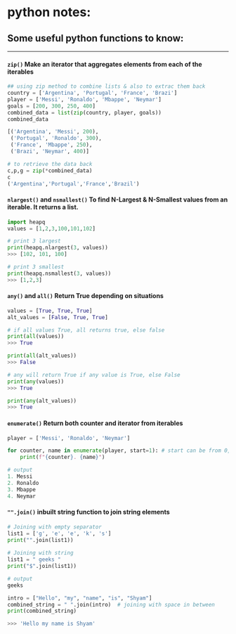 # python notes:

## Some useful python functions to know:
<hr>

#### `zip()` Make an iterator that aggregates elements from each of the iterables
```python
## using zip method to combine lists & also to extrac them back
country = ['Argentina', 'Portugal', 'France', 'Brazi']
player = ['Messi', 'Ronaldo', 'Mbappe', 'Neymar']
goals = [200, 300, 250, 400]
combined_data = list(zip(country, player, goals))
combined_data

[('Argentina', 'Messi', 200),
 ('Portugal', 'Ronaldo', 300),
 ('France', 'Mbappe', 250),
 ('Brazi', 'Neymar', 400)]

# to retrieve the data back
c,p,g = zip(*combined_data)
c
('Argentina','Portugal','France','Brazil')
```

#### `nlargest()` and `nsmallest()` To find N-Largest & N-Smallest values from an iterable. It returns a list.
```python
import heapq
values = [1,2,3,100,101,102]

# print 3 largest
print(heapq.nlargest(3, values))
>>> [102, 101, 100]

# print 3 smallest
print(heapq.nsmallest(3, values))
>>> [1,2,3]
```

#### `any()` and `all()` Return True depending on situations
```python
values = [True, True, True]
alt_values = [False, True, True]

# if all values True, all returns true, else false
print(all(values))
>>> True

print(all(alt_values))
>>> False

# any will return True if any value is True, else False
print(any(values))
>>> True

print(any(alt_values))
>>> True
```

#### `enumerate()` Return both counter and iterator from iterables
```python
player = ['Messi', 'Ronaldo', 'Neymar']

for counter, name in enumerate(player, start=1): # start can be from 0, if set
    print(f"{counter}. {name}")

# output
1. Messi
2. Ronaldo
3. Mbappe
4. Neymar
```

#### `"".join()` inbuilt string function to join string elements
```python
# Joining with empty separator
list1 = ['g', 'e', 'e', 'k', 's']
print("".join(list1))
 
# Joining with string
list1 = " geeks "
print("$".join(list1))

# output
geeks

intro = ["Hello", "my", "name", "is", "Shyam"]
combined_string = " ".join(intro)  # joining with space in between
print(combined_string)

>>> 'Hello my name is Shyam'
```
